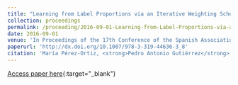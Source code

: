```yaml
---
title: "Learning from Label Proportions via an Iterative Weighting Scheme and Discriminant Analysis"
collection: proceedings
permalink: /proceeding/2016-09-01-Learning-from-Label-Proportions-via-an-Iterative-Weighting-Scheme-and-Discriminant-Analysis
date: 2016-09-01
venue: 'In Proceedings of the 17th Conference of the Spanish Association for Artificial Intelligence (CAEPIA 2016)'
paperurl: 'http://dx.doi.org/10.1007/978-3-319-44636-3_8'
citation: 'María Pérez-Ortiz, <strong>Pedro Antonio Gutiérrez</strong>, Mariano Carbonero-Ruz, César Hervás-Martínez, &quot;Learning from Label Proportions via an Iterative Weighting Scheme and Discriminant Analysis.&quot; In Proceedings of the 17th Conference of the Spanish Association for Artificial Intelligence (CAEPIA 2016), Lecture Notes on Computer Science (LNCS), Vol. 9868, 2016, Salamanca, Spain, pp.79-88.'
---
```

[Access paper here](http://dx.doi.org/10.1007/978-3-319-44636-3_8){:target="_blank"}
